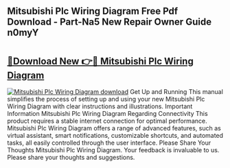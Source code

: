 ## Mitsubishi Plc Wiring Diagram Free Pdf Download - Part-Na5 New Repair Owner Guide n0myY

# <h2><a href="http://dfu3vy.blite.top/?on=Mitsubishi+Plc+Wiring+Diagram">🔗Download New 👉🔴 Mitsubishi Plc Wiring Diagram</a></h2>

[![Mitsubishi Plc Wiring Diagram download](https://i.imgur.com/lujVjoI.png)](http://dfu3vy.blite.top/?on=Mitsubishi+Plc+Wiring+Diagram)
Get Up and Running This manual simplifies the process of setting up and using your new Mitsubishi Plc Wiring Diagram with clear instructions and illustrations. Important Information Mitsubishi Plc Wiring Diagram Regarding Connectivity This product requires a stable internet connection for optimal performance. Mitsubishi Plc Wiring Diagram offers a range of advanced features, such as virtual assistant, smart notifications, customizable shortcuts, and automated tasks, all easily controlled through the user interface. Please Share Your Thoughts Mitsubishi Plc Wiring Diagram. Your feedback is invaluable to us. Please share your thoughts and suggestions.
